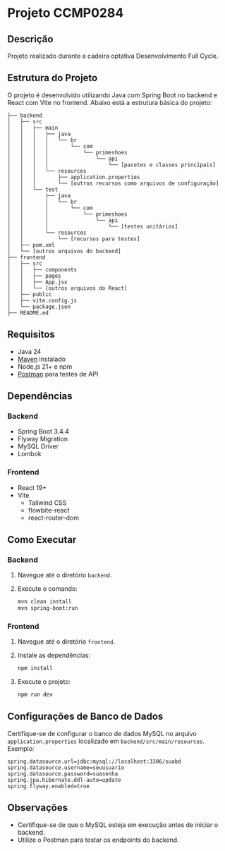 # Projeto CCMP0284

## Descrição

Projeto realizado durante a cadeira optativa Desenvolvimento Full Cycle.

## Estrutura do Projeto

O projeto é desenvolvido utilizando Java com Spring Boot no backend e React com Vite no frontend. Abaixo está a estrutura básica do projeto:

```plaintext
├── backend
│   ├── src
│   │   ├── main
│   │   │   ├── java
│   │   │   │   └── br
│   │   │   │       └── com
│   │   │   │           └── primeshoes
│   │   │   │               └── api
│   │   │   │                   └── [pacotes e classes principais]
│   │   │   └── resources
│   │   │       ├── application.properties
│   │   │       └── [outros recursos como arquivos de configuração]
│   │   └── test
│   │       ├── java
│   │       │   └── br
│   │       │       └── com
│   │       │           └── primeshoes
│   │       │               └── api
│   │       │                   └── [testes unitários]
│   │       └── resources
│   │           └── [recursos para testes]
│   ├── pom.xml
│   └── [outros arquivos do backend]
├── frontend
│   ├── src
│   │   ├── components
│   │   ├── pages
│   │   ├── App.jsx
│   │   └── [outros arquivos do React]
│   ├── public
│   ├── vite.config.js
│   └── package.json
├── README.md
```

## Requisitos

- Java 24
- [Maven](https://maven.apache.org/) instalado
- Node.js 21+ e npm
- [Postman](https://www.postman.com/) para testes de API

## Dependências

### Backend

- Spring Boot 3.4.4
- Flyway Migration
- MySQL Driver
- Lombok

### Frontend

- React 19+
- Vite
  - Tailwind CSS
  - flowbite-react
  - react-router-dom

## Como Executar

### Backend

1. Navegue até o diretório `backend`.
2. Execute o comando:

   ```sh
   mvn clean install
   mvn spring-boot:run
   ```

### Frontend

1. Navegue até o diretório `frontend`.
2. Instale as dependências:

   ```sh
   npm install
   ```

3. Execute o projeto:

   ```sh
   npm run dev
   ```

## Configurações de Banco de Dados

Certifique-se de configurar o banco de dados MySQL no arquivo `application.properties` localizado em `backend/src/main/resources`. Exemplo:

```properties
spring.datasource.url=jdbc:mysql://localhost:3306/suabd
spring.datasource.username=seuusuario
spring.datasource.password=suasenha
spring.jpa.hibernate.ddl-auto=update
spring.flyway.enabled=true
```

## Observações

- Certifique-se de que o MySQL esteja em execução antes de iniciar o backend.
- Utilize o Postman para testar os endpoints do backend.
